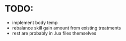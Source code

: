 # TODO:
- implement body temp
- rebalance skill gain amount from existing treatments
- rest are probably in .lua files themselves
